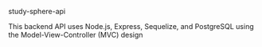 study-sphere-api

This backend API uses Node.js, Express, Sequelize, and PostgreSQL
using the Model-View-Controller (MVC) design
